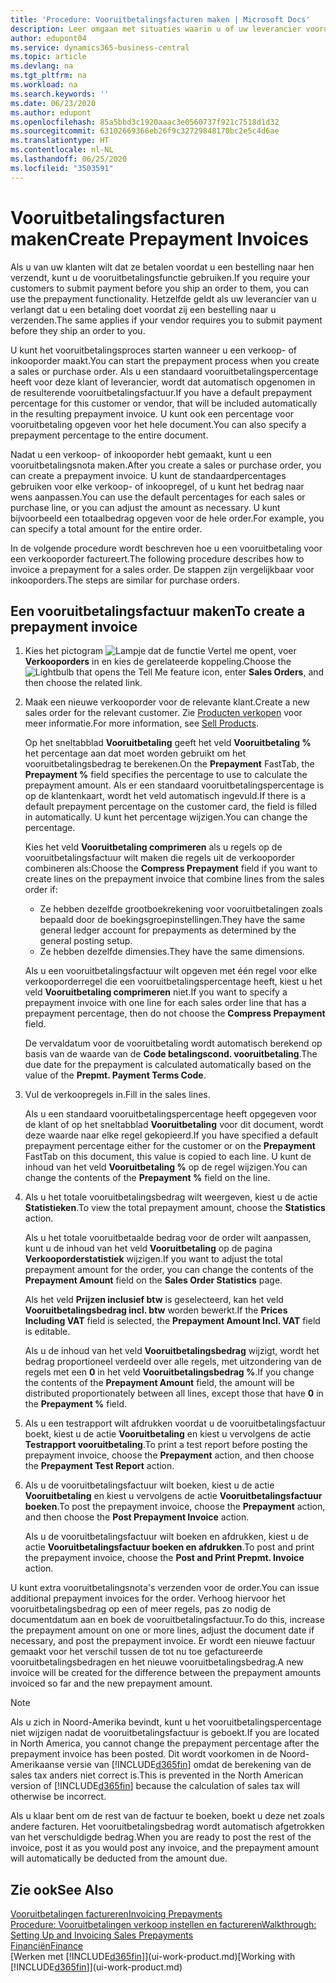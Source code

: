 ```yaml
---
title: 'Procedure: Vooruitbetalingsfacturen maken | Microsoft Docs'
description: Leer omgaan met situaties waarin u of uw leverancier vooruitbetaling verlangt.
author: edupont04
ms.service: dynamics365-business-central
ms.topic: article
ms.devlang: na
ms.tgt_pltfrm: na
ms.workload: na
ms.search.keywords: ''
ms.date: 06/23/2020
ms.author: edupont
ms.openlocfilehash: 85a5bbd3c1920aaac3e0560737f921c7518d1d32
ms.sourcegitcommit: 63102669366eb26f9c32729848170bc2e5c4d6ae
ms.translationtype: HT
ms.contentlocale: nl-NL
ms.lasthandoff: 06/25/2020
ms.locfileid: "3503591"
---
```

# <a name="create-prepayment-invoices"></a><span data-ttu-id="d27e9-103">Vooruitbetalingsfacturen maken</span><span class="sxs-lookup"><span data-stu-id="d27e9-103">Create Prepayment Invoices</span></span>

<span data-ttu-id="d27e9-104">Als u van uw klanten wilt dat ze betalen voordat u een bestelling naar hen verzendt, kunt u de vooruitbetalingsfunctie gebruiken.</span><span class="sxs-lookup"><span data-stu-id="d27e9-104">If you require your customers to submit payment before you ship an order to them, you can use the prepayment functionality.</span></span> <span data-ttu-id="d27e9-105">Hetzelfde geldt als uw leverancier van u verlangt dat u een betaling doet voordat zij een bestelling naar u verzenden.</span><span class="sxs-lookup"><span data-stu-id="d27e9-105">The same applies if your vendor requires you to submit payment before they ship an order to you.</span></span>  

<span data-ttu-id="d27e9-106">U kunt het vooruitbetalingsproces starten wanneer u een verkoop- of inkooporder maakt.</span><span class="sxs-lookup"><span data-stu-id="d27e9-106">You can start the prepayment process when you create a sales or purchase order.</span></span> <span data-ttu-id="d27e9-107">Als u een standaard vooruitbetalingspercentage heeft voor deze klant of leverancier, wordt dat automatisch opgenomen in de resulterende vooruitbetalingsfactuur.</span><span class="sxs-lookup"><span data-stu-id="d27e9-107">If you have a default prepayment percentage for this customer or vendor, that will be included automatically in the resulting prepayment invoice.</span></span> <span data-ttu-id="d27e9-108">U kunt ook een percentage voor vooruitbetaling opgeven voor het hele document.</span><span class="sxs-lookup"><span data-stu-id="d27e9-108">You can also specify a prepayment percentage to the entire document.</span></span>

<span data-ttu-id="d27e9-109">Nadat u een verkoop- of inkooporder hebt gemaakt, kunt u een vooruitbetalingsnota maken.</span><span class="sxs-lookup"><span data-stu-id="d27e9-109">After you create a sales or purchase order, you can create a prepayment invoice.</span></span> <span data-ttu-id="d27e9-110">U kunt de standaardpercentages gebruiken voor elke verkoop- of inkoopregel, of u kunt het bedrag naar wens aanpassen.</span><span class="sxs-lookup"><span data-stu-id="d27e9-110">You can use the default percentages for each sales or purchase line, or you can adjust the amount as necessary.</span></span> <span data-ttu-id="d27e9-111">U kunt bijvoorbeeld een totaalbedrag opgeven voor de hele order.</span><span class="sxs-lookup"><span data-stu-id="d27e9-111">For example, you can specify a total amount for the entire order.</span></span>  

<span data-ttu-id="d27e9-112">In de volgende procedure wordt beschreven hoe u een vooruitbetaling voor een verkooporder factureert.</span><span class="sxs-lookup"><span data-stu-id="d27e9-112">The following procedure describes how to invoice a prepayment for a sales order.</span></span> <span data-ttu-id="d27e9-113">De stappen zijn vergelijkbaar voor inkooporders.</span><span class="sxs-lookup"><span data-stu-id="d27e9-113">The steps are similar for purchase orders.</span></span>  

## <a name="to-create-a-prepayment-invoice"></a><span data-ttu-id="d27e9-114">Een vooruitbetalingsfactuur maken</span><span class="sxs-lookup"><span data-stu-id="d27e9-114">To create a prepayment invoice</span></span>

1. <span data-ttu-id="d27e9-115">Kies het pictogram ![Lampje dat de functie Vertel me opent](media/ui-search/search_small.png "Vertel me wat u wilt doen"), voer **Verkooporders** in en kies de gerelateerde koppeling.</span><span class="sxs-lookup"><span data-stu-id="d27e9-115">Choose the ![Lightbulb that opens the Tell Me feature](media/ui-search/search_small.png "Tell me what you want to do") icon, enter **Sales Orders**, and then choose the related link.</span></span>  
2. <span data-ttu-id="d27e9-116">Maak een nieuwe verkooporder voor de relevante klant.</span><span class="sxs-lookup"><span data-stu-id="d27e9-116">Create a new sales order for the relevant customer.</span></span> <span data-ttu-id="d27e9-117">Zie [Producten verkopen](sales-how-sell-products.md) voor meer informatie.</span><span class="sxs-lookup"><span data-stu-id="d27e9-117">For more information, see [Sell Products](sales-how-sell-products.md).</span></span>  

    <span data-ttu-id="d27e9-118">Op het sneltabblad **Vooruitbetaling** geeft het veld **Vooruitbetaling %** het percentage aan dat moet worden gebruikt om het vooruitbetalingsbedrag te berekenen.</span><span class="sxs-lookup"><span data-stu-id="d27e9-118">On the **Prepayment** FastTab, the **Prepayment %** field specifies the percentage to use to calculate the prepayment amount.</span></span> <span data-ttu-id="d27e9-119">Als er een standaard vooruitbetalingspercentage is op de klantenkaart, wordt het veld automatisch ingevuld.</span><span class="sxs-lookup"><span data-stu-id="d27e9-119">If there is a default prepayment percentage on the customer card, the field is filled in automatically.</span></span> <span data-ttu-id="d27e9-120">U kunt het percentage wijzigen.</span><span class="sxs-lookup"><span data-stu-id="d27e9-120">You can change the percentage.</span></span> <!--This percentage is applied to lines where the item on that line does not already specify a prepayment percentage. The prepayment percentage is only copied from the header to lines that do not copy the default prepayment percentage from the item.-->  

    <span data-ttu-id="d27e9-121">Kies het veld **Vooruitbetaling comprimeren** als u regels op de vooruitbetalingsfactuur wilt maken die regels uit de verkooporder combineren als:</span><span class="sxs-lookup"><span data-stu-id="d27e9-121">Choose the **Compress Prepayment** field if you want to create lines on the prepayment invoice that combine lines from the sales order if:</span></span>  

    - <span data-ttu-id="d27e9-122">Ze hebben dezelfde grootboekrekening voor vooruitbetalingen zoals bepaald door de boekingsgroepinstellingen.</span><span class="sxs-lookup"><span data-stu-id="d27e9-122">They have the same general ledger account for prepayments as determined by the general posting setup.</span></span>  
    - <span data-ttu-id="d27e9-123">Ze hebben dezelfde dimensies.</span><span class="sxs-lookup"><span data-stu-id="d27e9-123">They have the same dimensions.</span></span>  

    <span data-ttu-id="d27e9-124">Als u een vooruitbetalingsfactuur wilt opgeven met één regel voor elke verkooporderregel die een vooruitbetalingspercentage heeft, kiest u het veld **Vooruitbetaling comprimeren** niet.</span><span class="sxs-lookup"><span data-stu-id="d27e9-124">If you want to specify a prepayment invoice with one line for each sales order line that has a prepayment percentage, then do not choose the **Compress Prepayment** field.</span></span>  

    <span data-ttu-id="d27e9-125">De vervaldatum voor de vooruitbetaling wordt automatisch berekend op basis van de waarde van de **Code betalingscond. vooruitbetaling**.</span><span class="sxs-lookup"><span data-stu-id="d27e9-125">The due date for the prepayment is calculated automatically based on the value of the **Prepmt. Payment Terms Code**.</span></span>

3. <span data-ttu-id="d27e9-126">Vul de verkoopregels in.</span><span class="sxs-lookup"><span data-stu-id="d27e9-126">Fill in the sales lines.</span></span>  

    <span data-ttu-id="d27e9-127">Als u een standaard vooruitbetalingspercentage heeft opgegeven voor de klant of op het sneltabblad **Vooruitbetaling** voor dit document, wordt deze waarde naar elke regel gekopieerd.</span><span class="sxs-lookup"><span data-stu-id="d27e9-127">If you have specified a default prepayment percentage either for the customer or on the **Prepayment** FastTab on this document, this value is copied to each line.</span></span> <span data-ttu-id="d27e9-128">U kunt de inhoud van het veld **Vooruitbetaling %** op de regel wijzigen.</span><span class="sxs-lookup"><span data-stu-id="d27e9-128">You can change the contents of the **Prepayment %** field on the line.</span></span>  

4. <span data-ttu-id="d27e9-129">Als u het totale vooruitbetalingsbedrag wilt weergeven, kiest u de actie **Statistieken**.</span><span class="sxs-lookup"><span data-stu-id="d27e9-129">To view the total prepayment amount, choose the **Statistics** action.</span></span>

    <span data-ttu-id="d27e9-130">Als u het totale vooruitbetaalde bedrag voor de order wilt aanpassen, kunt u de inhoud van het veld **Vooruitbetaling** op de pagina **Verkooporderstatistiek** wijzigen.</span><span class="sxs-lookup"><span data-stu-id="d27e9-130">If you want to adjust the total prepayment amount for the order, you can change the contents of the **Prepayment Amount** field on the **Sales Order Statistics** page.</span></span>  

    <span data-ttu-id="d27e9-131">Als het veld **Prijzen inclusief btw** is geselecteerd, kan het veld **Vooruitbetalingsbedrag incl. btw** worden bewerkt.</span><span class="sxs-lookup"><span data-stu-id="d27e9-131">If the **Prices Including VAT** field is selected, the **Prepayment Amount Incl. VAT** field is editable.</span></span>  

    <span data-ttu-id="d27e9-132">Als u de inhoud van het veld **Vooruitbetalingsbedrag** wijzigt, wordt het bedrag proportioneel verdeeld over alle regels, met uitzondering van de regels met een **0** in het veld **Vooruitbetalingsbedrag %**.</span><span class="sxs-lookup"><span data-stu-id="d27e9-132">If you change the contents of the **Prepayment Amount** field, the amount will be distributed proportionately between all lines, except those that have **0** in the **Prepayment %** field.</span></span>  

5. <span data-ttu-id="d27e9-133">Als u een testrapport wilt afdrukken voordat u de vooruitbetalingsfactuur boekt, kiest u de actie **Vooruitbetaling** en kiest u vervolgens de actie **Testrapport vooruitbetaling**.</span><span class="sxs-lookup"><span data-stu-id="d27e9-133">To print a test report before posting the prepayment invoice, choose the **Prepayment** action, and then choose the **Prepayment Test Report** action.</span></span>  
6. <span data-ttu-id="d27e9-134">Als u de vooruitbetalingsfactuur wilt boeken, kiest u de actie **Vooruitbetaling** en kiest u vervolgens de actie **Vooruitbetalingsfactuur boeken**.</span><span class="sxs-lookup"><span data-stu-id="d27e9-134">To post the prepayment invoice, choose the **Prepayment** action, and then choose the **Post Prepayment Invoice** action.</span></span>  

    <span data-ttu-id="d27e9-135">Als u de vooruitbetalingsfactuur wilt boeken en afdrukken, kiest u de actie **Vooruitbetalingsfactuur boeken en afdrukken**.</span><span class="sxs-lookup"><span data-stu-id="d27e9-135">To post and print the prepayment invoice, choose the **Post and Print Prepmt. Invoice** action.</span></span>  

<span data-ttu-id="d27e9-136">U kunt extra vooruitbetalingsnota's verzenden voor de order.</span><span class="sxs-lookup"><span data-stu-id="d27e9-136">You can issue additional prepayment invoices for the order.</span></span> <span data-ttu-id="d27e9-137">Verhoog hiervoor het vooruitbetalingsbedrag op een of meer regels, pas zo nodig de documentdatum aan en boek de vooruitbetalingsfactuur.</span><span class="sxs-lookup"><span data-stu-id="d27e9-137">To do this, increase the prepayment amount on one or more lines, adjust the document date if necessary, and post the prepayment invoice.</span></span> <span data-ttu-id="d27e9-138">Er wordt een nieuwe factuur gemaakt voor het verschil tussen de tot nu toe gefactureerde vooruitbetalingsbedragen en het nieuwe vooruitbetalingsbedrag.</span><span class="sxs-lookup"><span data-stu-id="d27e9-138">A new invoice will be created for the difference between the prepayment amounts invoiced so far and the new prepayment amount.</span></span>  

> [!NOTE]  
> <span data-ttu-id="d27e9-139">Als u zich in Noord-Amerika bevindt, kunt u het vooruitbetalingspercentage niet wijzigen nadat de vooruitbetalingsfactuur is geboekt.</span><span class="sxs-lookup"><span data-stu-id="d27e9-139">If you are located in North America, you cannot change the prepayment percentage after the prepayment invoice has been posted.</span></span> <span data-ttu-id="d27e9-140">Dit wordt voorkomen in de Noord-Amerikaanse versie van [!INCLUDE[d365fin](includes/d365fin_md.md)] omdat de berekening van de sales tax anders niet correct is.</span><span class="sxs-lookup"><span data-stu-id="d27e9-140">This is prevented in the North American version of [!INCLUDE[d365fin](includes/d365fin_md.md)] because the calculation of sales tax will otherwise be incorrect.</span></span>  

 <span data-ttu-id="d27e9-141">Als u klaar bent om de rest van de factuur te boeken, boekt u deze net zoals andere facturen. Het vooruitbetalingsbedrag wordt automatisch afgetrokken van het verschuldigde bedrag.</span><span class="sxs-lookup"><span data-stu-id="d27e9-141">When you are ready to post the rest of the invoice, post it as you would post any invoice, and the prepayment amount will automatically be deducted from the amount due.</span></span>  

## <a name="see-also"></a><span data-ttu-id="d27e9-142">Zie ook</span><span class="sxs-lookup"><span data-stu-id="d27e9-142">See Also</span></span>

[<span data-ttu-id="d27e9-143">Vooruitbetalingen factureren</span><span class="sxs-lookup"><span data-stu-id="d27e9-143">Invoicing Prepayments</span></span>](finance-invoice-prepayments.md)  
[<span data-ttu-id="d27e9-144">Procedure: Vooruitbetalingen verkoop instellen en factureren</span><span class="sxs-lookup"><span data-stu-id="d27e9-144">Walkthrough: Setting Up and Invoicing Sales Prepayments</span></span>](walkthrough-setting-up-and-invoicing-sales-prepayments.md)  
[<span data-ttu-id="d27e9-145">Financiën</span><span class="sxs-lookup"><span data-stu-id="d27e9-145">Finance</span></span>](finance.md)  
<span data-ttu-id="d27e9-146">[Werken met [!INCLUDE[d365fin](includes/d365fin_md.md)]](ui-work-product.md)</span><span class="sxs-lookup"><span data-stu-id="d27e9-146">[Working with [!INCLUDE[d365fin](includes/d365fin_md.md)]](ui-work-product.md)</span></span>

